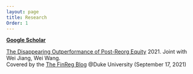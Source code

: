 ```yaml
---
layout: page
title: Research
Order: 1
---
```



**[Google Scholar](https://papers.ssrn.com/sol3/cf_dev/AbsByAuth.cfm?per_id=4747102)**

[The Disappearing Outperformance of Post-Reorg Equity](https://papers.ssrn.com/sol3/papers.cfm?abstract_id=3906039) 2021.
Joint with Wei Jiang, Wei Wang.  
Covered by the [The FinReg Blog](https://sites.law.duke.edu/thefinregblog/2021/09/17/has-post-reorg-equity-outperformed-in-the-last-three-decades/) @Duke University (September 17, 2021)

